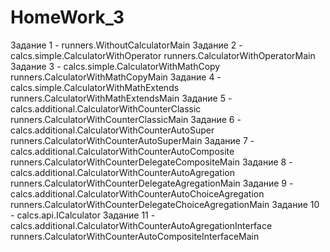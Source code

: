 # HomeWork_3
 Задание 1 - runners.WithoutCalculatorMain
  Задание 2 - calcs.simple.CalculatorWithOperator
            runners.CalculatorWithOperatorMain
  Задание 3 - calcs.simple.CalculatorWithMathCopy
            runners.CalculatorWithMathCopyMain
  Задание 4 - calcs.simple.CalculatorWithMathExtends
            runners.CalculatorWithMathExtendsMain
  Задание 5 - calcs.additional.CalculatorWithCounterClassic
            runners.CalculatorWithCounterClassicMain
  Задание 6 - calcs.additional.CalculatorWithCounterAutoSuper
            runners.CalculatorWithCounterAutoSuperMain
  Задание 7 - calcs.additional.CalculatorWithCounterAutoComposite
            runners.CalculatorWithCounterDelegateCompositeMain
  Задание 8 - calcs.additional.CalculatorWithCounterAutoAgregation
            runners.CalculatorWithCounterDelegateAgregationMain
  Задание 9 - calcs.additional.CalculatorWithCounterAutoChoiceAgregation
            runners.CalculatorWithCounterDelegateChoiceAgregationMain
  Задание 10 - calcs.api.ICalculator
  Задание 11 - calcs.additional.CalculatorWithCounterAutoAgregationInterface
            runners.CalculatorWithCounterAutoCompositeInterfaceMain
